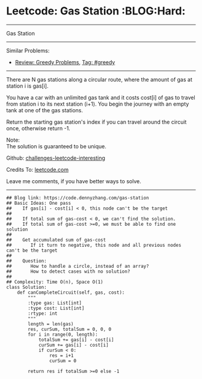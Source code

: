 # Leetcode: Gas Station     :BLOG:Hard:


---

Gas Station  

---

Similar Problems:  
-   [Review: Greedy Problems](https://code.dennyzhang.com/review-greedy), [Tag: #greedy](https://code.dennyzhang.com/tag/greedy)

---

There are N gas stations along a circular route, where the amount of gas at station i is gas[i].  

You have a car with an unlimited gas tank and it costs cost[i] of gas to travel from station i to its next station (i+1). You begin the journey with an empty tank at one of the gas stations.  

Return the starting gas station's index if you can travel around the circuit once, otherwise return -1.  

Note:  
The solution is guaranteed to be unique.  

Github: [challenges-leetcode-interesting](https://github.com/DennyZhang/challenges-leetcode-interesting/tree/master/gas-station)  

Credits To: [leetcode.com](https://leetcode.com/problems/gas-station/description/)  

Leave me comments, if you have better ways to solve.  

---

    ## Blog link: https://code.dennyzhang.com/gas-station
    ## Basic Ideas: One pass
    ##    If gas[i] - cost[i] < 0, this node can't be the target
    ##
    ##    If total sum of gas-cost < 0, we can't find the solution.
    ##    If total sum of gas-cost >=0, we must be able to find one solution
    ##
    ##    Get accumulated sum of gas-cost
    ##       If it turn to negative, this node and all previous nodes can't be the target
    ##
    ##    Question: 
    ##       How to handle a circle, instead of an array?
    ##       How to detect cases with no solution?
    ##
    ## Complexity: Time O(n), Space O(1)
    class Solution:
        def canCompleteCircuit(self, gas, cost):
            """
            :type gas: List[int]
            :type cost: List[int]
            :rtype: int
            """
            length = len(gas)
            res, curSum, totalSum = 0, 0, 0
            for i in range(0, length):
                totalSum += gas[i] - cost[i]
                curSum += gas[i] - cost[i]
                if curSum < 0:
                    res = i+1
                    curSum = 0
    
            return res if totalSum >=0 else -1